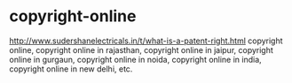 # copyright-online
http://www.sudershanelectricals.in/t/what-is-a-patent-right.html copyright online, copyright online in rajasthan, copyright online in jaipur, copyright online in gurgaun, copyright online in noida, copyright online in india, copyright online in new delhi, etc.
